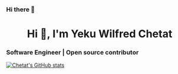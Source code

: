 ### Hi there 👋

<h1 align="center">Hi 👋, I'm Yeku Wilfred Chetat</h1>
<h3 align="left">Software Engineer | Open source contributor</h3>

<!-- 
Here are some ideas to get you started:

🔭 I’m currently working on ...
- 🌱 I’m currently learning ...
- 👯 I’m looking to collaborate on ...
- 🤔 I’m looking for help with ...
- 💬 Ask me about ...
- 📫 How to reach me: **yekuwilfred@gmail.com** -->

[![Chetat's GitHub stats](https://github-readme-stats.vercel.app/api?username=chetat)](https://github.com/chetat/github-readme-stats)
